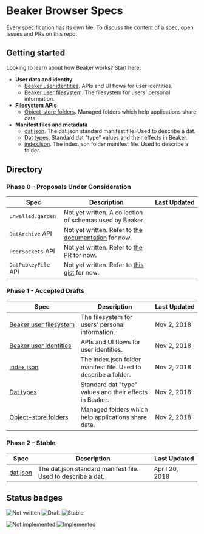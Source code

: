 # Beaker Browser Specs

Every specification has its own file. To discuss the content of a spec, open issues and PRs on this repo.

## Getting started

Looking to learn about how Beaker works? Start here:

 - **User data and identity**
   - [Beaker&nbsp;user&nbsp;identities](./beaker-identities.md). APIs and UI flows for user identities.
   - [Beaker&nbsp;user&nbsp;filesystem](./beaker-user-fs.md). The filesystem for users' personal information.
 - **Filesystem APIs**
   - [Object-store&nbsp;folders](./object-store-folder.md). Managed folders which help applications share data.
 - **Manifest files and metadata**
   - [dat.json](https://github.com/datprotocol/dat.json). The dat.json standard manifest file. Used to describe a dat.
   - [Dat types](./dat-types.md). Standard dat "type" values and their effects in Beaker.
   - [index.json](./index-json.md). The index.json folder manifest file. Used to describe a folder.

## Directory

### Phase 0 - Proposals Under Consideration

|Spec|Description|Last&nbsp;Updated|
|-|-|-|
|`unwalled.garden`|Not yet written. A collection of schemas used by Beaker.||
|`DatArchive` API|Not yet written. Refer to [the documentation](https://beakerbrowser.com/docs/apis/dat) for now.||
|`PeerSockets` API|Not yet written. Refer to [the PR](https://github.com/beakerbrowser/beaker-core/pull/6) for now.||
|`DatPubkeyFile` API|Not yet written. Refer to [this gist](https://gist.github.com/pfrazee/e4a9d1bdd095564991b5b75a5fe49bd7) for now.||

### Phase 1 - Accepted Drafts

|Spec|Description|Last&nbsp;Updated|
|-|-|-|
|[Beaker&nbsp;user&nbsp;filesystem](./beaker-user-fs.md)|The filesystem for users' personal information.|Nov 2, 2018|
|[Beaker&nbsp;user&nbsp;identities](./beaker-identities.md)|APIs and UI flows for user identities.|Nov 2, 2018|
|[index.json](./index-json.md)|The index.json folder manifest file. Used to describe a folder.|Nov 2, 2018|
|[Dat types](./dat-types.md)|Standard dat "type" values and their effects in Beaker.|Nov 2, 2018|
|[Object-store&nbsp;folders](./object-store-folder.md)|Managed folders which help applications share data.|Nov 2, 2018|

### Phase 2 - Stable

|Spec|Description|Last&nbsp;Updated|
|-|-|-|
|[dat.json](https://github.com/datprotocol/dat.json)|The dat.json standard manifest file. Used to describe a dat.|April 20, 2018|

## Status badges

![Not written](https://img.shields.io/badge/Draft-Not%20written-red.svg)
![Draft](https://img.shields.io/badge/Draft-In%20progress-yellow.svg)
![Stable](https://img.shields.io/badge/Draft-Stable-green.svg)

![Not implemented](https://img.shields.io/badge/Status-Not%20implemented-red.svg)
![Implemented](https://img.shields.io/badge/Status-Implemented-green.svg)

